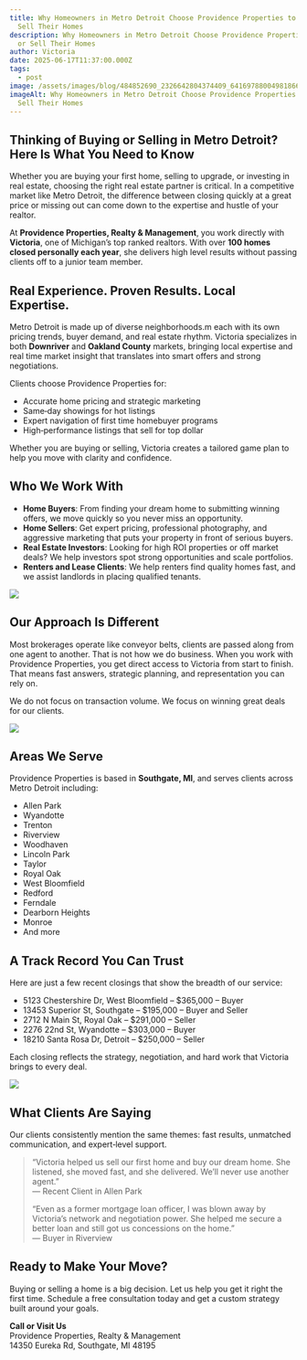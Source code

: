 ```yaml
---
title: Why Homeowners in Metro Detroit Choose Providence Properties to Buy or
  Sell Their Homes
description: Why Homeowners in Metro Detroit Choose Providence Properties to Buy
  or Sell Their Homes
author: Victoria
date: 2025-06-17T11:37:00.000Z
tags:
  - post
image: /assets/images/blog/484852690_2326642804374409_6416978800498186622_n.jpg
imageAlt: Why Homeowners in Metro Detroit Choose Providence Properties to Buy or
  Sell Their Homes
---
```

## Thinking of Buying or Selling in Metro Detroit? Here Is What You Need to Know

Whether you are buying your first home, selling to upgrade, or investing in real estate, choosing the right real estate partner is critical. In a competitive market like Metro Detroit, the difference between closing quickly at a great price or missing out can come down to the expertise and hustle of your realtor.

At **Providence Properties, Realty & Management**, you work directly with **Victoria**, one of Michigan’s top ranked realtors. With over **100 homes closed personally each year**, she delivers high level results without passing clients off to a junior team member.

## Real Experience. Proven Results. Local Expertise.

Metro Detroit is made up of diverse neighborhoods.m each with its own pricing trends, buyer demand, and real estate rhythm. Victoria specializes in both **Downriver** and **Oakland County** markets, bringing local expertise and real time market insight that translates into smart offers and strong negotiations.

Clients choose Providence Properties for:

* Accurate home pricing and strategic marketing  
* Same‑day showings for hot listings  
* Expert navigation of first time homebuyer programs  
* High‑performance listings that sell for top dollar  

Whether you are buying or selling, Victoria creates a tailored game plan to help you move with clarity and confidence.

## Who We Work With

* **Home Buyers**: From finding your dream home to submitting winning offers, we move quickly so you never miss an opportunity.  
* **Home Sellers**: Get expert pricing, professional photography, and aggressive marketing that puts your property in front of serious buyers.  
* **Real Estate Investors**: Looking for high ROI properties or off market deals? We help investors spot strong opportunities and scale portfolios.  
* **Renters and Lease Clients**: We help renters find quality homes fast, and we assist landlords in placing qualified tenants.

![](/assets/images/blog/467960596_18023070776535394_5338141157845593213_n.jpg)

## Our Approach Is Different

Most brokerages operate like conveyor belts, clients are passed along from one agent to another. That is not how we do business. When you work with Providence Properties, you get direct access to Victoria from start to finish. That means fast answers, strategic planning, and representation you can rely on.

We do not focus on transaction volume. We focus on winning great deals for our clients.



![](/assets/images/blog/486374431_2328142010891155_6716807596134119302_n.jpg)



## Areas We Serve

Providence Properties is based in **Southgate, MI**, and serves clients across Metro Detroit including:

* Allen Park  
* Wyandotte  
* Trenton  
* Riverview  
* Woodhaven  
* Lincoln Park  
* Taylor  
* Royal Oak  
* West Bloomfield  
* Redford  
* Ferndale  
* Dearborn Heights  
* Monroe  
* And more

## A Track Record You Can Trust

Here are just a few recent closings that show the breadth of our service:

* 5123 Chestershire Dr, West Bloomfield – $365,000 – Buyer  
* 13453 Superior St, Southgate – $195,000 – Buyer and Seller  
* 2712 N Main St, Royal Oak – $291,000 – Seller  
* 2276 22nd St, Wyandotte – $303,000 – Buyer  
* 18210 Santa Rosa Dr, Detroit – $250,000 – Seller  

Each closing reflects the strategy, negotiation, and hard work that Victoria brings to every deal.





![](/assets/images/blog/467862511_18023058878535394_6769844438716415262_n.jpg)

## What Clients Are Saying

Our clients consistently mention the same themes: fast results, unmatched communication, and expert‑level support.

> “Victoria helped us sell our first home and buy our dream home. She listened, she moved fast, and she delivered. We’ll never use another agent.”\
> — Recent Client in Allen Park
>
> “Even as a former mortgage loan officer, I was blown away by Victoria’s network and negotiation power. She helped me secure a better loan and still got us concessions on the home.”\
> — Buyer in Riverview

## Ready to Make Your Move?

Buying or selling a home is a big decision. Let us help you get it right the first time. Schedule a free consultation today and get a custom strategy built around your goals.

**Call or Visit Us**\
Providence Properties, Realty & Management\
14350 Eureka Rd, Southgate, MI 48195
